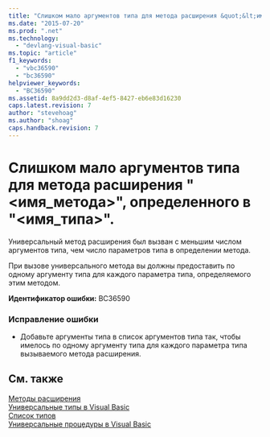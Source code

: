 ```yaml
---
title: "Слишком мало аргументов типа для метода расширения &quot;&lt;имя_метода&gt;&quot;, определенного в &quot;&lt;имя_типа&gt;&quot;. | Microsoft Docs"
ms.date: "2015-07-20"
ms.prod: ".net"
ms.technology: 
  - "devlang-visual-basic"
ms.topic: "article"
f1_keywords: 
  - "vbc36590"
  - "bc36590"
helpviewer_keywords: 
  - "BC36590"
ms.assetid: 8a9dd2d3-d8af-4ef5-8427-eb6e83d16230
caps.latest.revision: 7
author: "stevehoag"
ms.author: "shoag"
caps.handback.revision: 7
---
```

# Слишком мало аргументов типа для метода расширения &quot;&lt;имя_метода&gt;&quot;, определенного в &quot;&lt;имя_типа&gt;&quot;.
Универсальный метод расширения был вызван с меньшим числом аргументов типа, чем число параметров типа в определении метода.  
  
 При вызове универсального метода вы должны предоставить по одному аргументу типа для каждого параметра типа, определяемого этим методом.  
  
 **Идентификатор ошибки:** BC36590  
  
### Исправление ошибки  
  
-   Добавьте аргументы типа в список аргументов типа так, чтобы имелось по одному аргументу типа для каждого параметра типа вызываемого метода расширения.  
  
## См. также  
 [Методы расширения](../../visual-basic/programming-guide/language-features/procedures/extension-methods.md)   
 [Универсальные типы в Visual Basic](../../visual-basic/programming-guide/language-features/data-types/generic-types.md)   
 [Список типов](../../visual-basic/language-reference/statements/type-list.md)   
 [Универсальные процедуры в Visual Basic](../../visual-basic/programming-guide/language-features/data-types/generic-procedures.md)